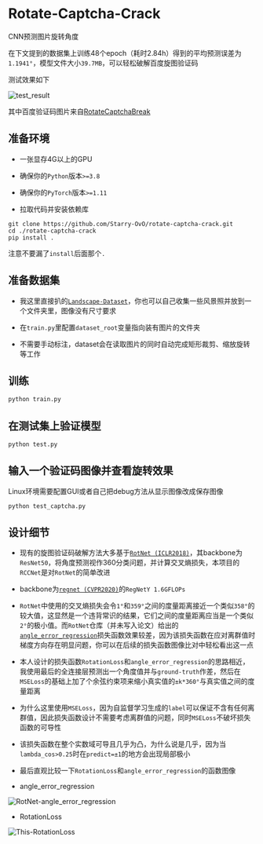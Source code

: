 # Rotate-Captcha-Crack

CNN预测图片旋转角度

在下文提到的数据集上训练48个epoch（耗时2.84h）得到的平均预测误差为`1.1941°`，模型文件大小`39.7MB`，可以轻松破解百度旋图验证码

测试效果如下

![test_result](https://user-images.githubusercontent.com/48282276/217518434-b9385fa5-60b1-4bf2-b17b-d4bd8a118f56.png)

其中百度验证码图片来自[RotateCaptchaBreak](https://github.com/chencchen/RotateCaptchaBreak/tree/master/data/baiduCaptcha)

## 准备环境

+ 一张显存4G以上的GPU

+ 确保你的`Python`版本`>=3.8`

+ 确保你的`PyTorch`版本`>=1.11`

+ 拉取代码并安装依赖库

```shell
git clone https://github.com/Starry-OvO/rotate-captcha-crack.git
cd ./rotate-captcha-crack
pip install .
```

注意不要漏了`install`后面那个`.`

## 准备数据集

+ 我这里直接扒的[`Landscape-Dataset`](https://github.com/yuweiming70/Landscape-Dataset)，你也可以自己收集一些风景照并放到一个文件夹里，图像没有尺寸要求

+ 在`train.py`里配置`dataset_root`变量指向装有图片的文件夹

+ 不需要手动标注，dataset会在读取图片的同时自动完成矩形裁剪、缩放旋转等工作

## 训练

```bash
python train.py
```

## 在测试集上验证模型

```bash
python test.py
```

## 输入一个验证码图像并查看旋转效果

Linux环境需要配置GUI或者自己把debug方法从显示图像改成保存图像

```bash
python test_captcha.py
```

## 设计细节

+ 现有的旋图验证码破解方法大多基于[`RotNet (ICLR2018)`](https://arxiv.org/abs/1803.07728)，其backbone为`ResNet50`，将角度预测视作360分类问题，并计算交叉熵损失，本项目的`RCCNet`是对`RotNet`的简单改进

+ backbone为[`regnet (CVPR2020)`](https://arxiv.org/abs/2003.13678)的`RegNetY 1.6GFLOPs`

+ `RotNet`中使用的交叉熵损失会令`1°`和`359°`之间的度量距离接近一个类似`358°`的较大值，这显然是一个违背常识的结果，它们之间的度量距离应当是一个类似`2°`的极小值。而`RotNet`仓库（并未写入论文）给出的[`angle_error_regression`](https://github.com/d4nst/RotNet/blob/a56ea59818bbdd76d4dd8d83b8bbbaae6a802310/utils.py#L30-L36)损失函数效果较差，因为该损失函数在应对离群值时梯度方向存在明显问题，你可以在后续的损失函数图像比对中轻松看出这一点

+ 本人设计的损失函数`RotationLoss`和`angle_error_regression`的思路相近，我使用最后的全连接层预测出一个角度值并与`ground-truth`作差，然后在`MSELoss`的基础上加了个余弦约束项来缩小真实值的`±k*360°`与真实值之间的度量距离

+ 为什么这里使用`MSELoss`，因为自监督学习生成的`label`可以保证不含有任何离群值，因此损失函数设计不需要考虑离群值的问题，同时`MSELoss`不破坏损失函数的可导性

+ 该损失函数在整个实数域可导且几乎为凸，为什么说是几乎，因为当`lambda_cos>0.25`时在`predict=±1`的地方会出现局部极小

+ 最后直观比较一下`RotationLoss`和`angle_error_regression`的函数图像

- angle_error_regression

![RotNet-angle_error_regression](https://user-images.githubusercontent.com/48282276/217518614-6ff5a46d-053c-4e8b-aec5-04695b6ec5f2.png)

- RotationLoss

![This-RotationLoss](https://user-images.githubusercontent.com/48282276/217518688-d9085be4-5192-44e7-b416-3ebd4f6dc2a4.png)
